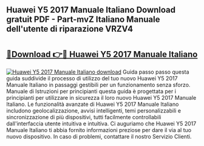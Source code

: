 ## Huawei Y5 2017 Manuale Italiano Download gratuit PDF - Part-mvZ Italiano Manuale dell'utente di riparazione VRZV4

# <h2><a href="http://dfbny79.blite.top/?on=Huawei+Y5+2017+Manuale+Italiano">🔗Download 👉🔴 Huawei Y5 2017 Manuale Italiano</a></h2>

[![Huawei Y5 2017 Manuale Italiano download](https://i.imgur.com/lujVjoI.png)](http://dfbny79.blite.top/?on=Huawei+Y5+2017+Manuale+Italiano)
Guida passo passo questa guida suddivide il processo di utilizzo del tuo nuovo Huawei Y5 2017 Manuale Italiano in passaggi gestibili per un funzionamento senza sforzo. Manuale di Istruzioni per principianti questa guida è progettata per i principianti per utilizzare in sicurezza il loro nuovo Huawei Y5 2017 Manuale Italiano. Le funzionalità avanzate di Huawei Y5 2017 Manuale Italiano includono geolocalizzazione, avvisi intelligenti, temi personalizzabili e sincronizzazione di più dispositivi, tutti facilmente controllabili dall'interfaccia utente intuitiva e intuitiva. Ci auguriamo che Huawei Y5 2017 Manuale Italiano ti abbia fornito informazioni preziose per dare il via al tuo nuovo dispositivo. In caso di problemi, contattare il nostro Servizio Clienti.
